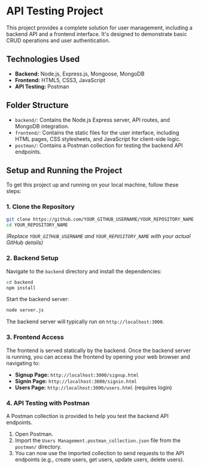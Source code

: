 # API Testing Project

This project provides a complete solution for user management, including a backend API and a frontend interface. It's designed to demonstrate basic CRUD operations and user authentication.

## Technologies Used

- **Backend:** Node.js, Express.js, Mongoose, MongoDB
- **Frontend:** HTML5, CSS3, JavaScript
- **API Testing:** Postman

## Folder Structure

- `backend/`: Contains the Node.js Express server, API routes, and MongoDB integration.
- `frontend/`: Contains the static files for the user interface, including HTML pages, CSS stylesheets, and JavaScript for client-side logic.
- `postman/`: Contains a Postman collection for testing the backend API endpoints.

## Setup and Running the Project

To get this project up and running on your local machine, follow these steps:

### 1. Clone the Repository

```bash
git clone https://github.com/YOUR_GITHUB_USERNAME/YOUR_REPOSITORY_NAME.git
cd YOUR_REPOSITORY_NAME
```
*(Replace `YOUR_GITHUB_USERNAME` and `YOUR_REPOSITORY_NAME` with your actual GitHub details)*

### 2. Backend Setup

Navigate to the `backend` directory and install the dependencies:

```bash
cd backend
npm install
```

Start the backend server:

```bash
node server.js
```
The backend server will typically run on `http://localhost:3000`.

### 3. Frontend Access

The frontend is served statically by the backend. Once the backend server is running, you can access the frontend by opening your web browser and navigating to:

- **Signup Page:** `http://localhost:3000/signup.html`
- **Signin Page:** `http://localhost:3000/signin.html`
- **Users Page:** `http://localhost:3000/users.html` (requires login)

### 4. API Testing with Postman

A Postman collection is provided to help you test the backend API endpoints.

1. Open Postman.
2. Import the `Users Management.postman_collection.json` file from the `postman/` directory.
3. You can now use the imported collection to send requests to the API endpoints (e.g., create users, get users, update users, delete users).